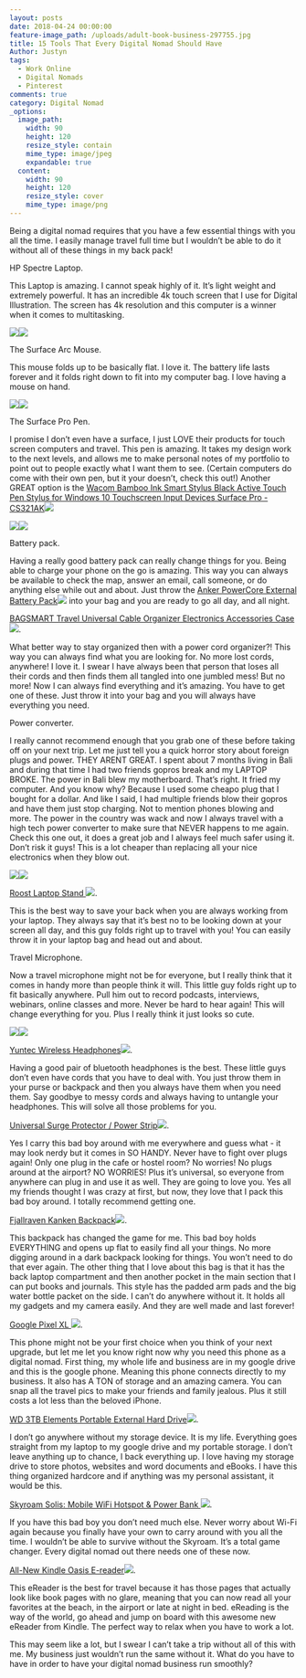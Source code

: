 ```yaml
---
layout: posts
date: 2018-04-24 00:00:00
feature-image_path: /uploads/adult-book-business-297755.jpg
title: 15 Tools That Every Digital Nomad Should Have
Author: Justyn
tags:
  - Work Online
  - Digital Nomads
  - Pinterest
comments: true
category: Digital Nomad
_options:
  image_path:
    width: 90
    height: 120
    resize_style: contain
    mime_type: image/jpeg
    expandable: true
  content:
    width: 90
    height: 120
    resize_style: cover
    mime_type: image/png
---
```


Being a digital nomad requires that you have a few essential things with you all the time. I easily manage travel full time but I wouldn’t be able to do it without all of these things in my back pack!

HP Spectre Laptop.

This Laptop is amazing. I cannot speak highly of it. It’s light weight and extremely powerful. It has an incredible 4k touch screen that I use for Digital Illustration. The screen has 4k resolution and this computer is a winner when it comes to multitasking.

[![](//ws-na.amazon-adsystem.com/widgets/q?_encoding=UTF8&amp;MarketPlace=US&amp;ASIN=B076QQRWZF&amp;ServiceVersion=20070822&amp;ID=AsinImage&amp;WS=1&amp;Format=_SL160_&amp;tag=justynjen07-20)](https://www.amazon.com/gp/product/B076QQRWZF/ref=as_li_tl?ie=UTF8&amp;camp=1789&amp;creative=9325&amp;creativeASIN=B076QQRWZF&amp;linkCode=as2&amp;tag=justynjen07-20&amp;linkId=5e37456efd9b9e13bb01c8f73e81d2d8)![](//ir-na.amazon-adsystem.com/e/ir?t=justynjen07-20&amp;l=am2&amp;o=1&amp;a=B076QQRWZF)

The Surface Arc Mouse.

This mouse folds up to be basically flat. I love it. The battery life lasts forever and it folds right down to fit into my computer bag. I love having a mouse on hand.

[![](//ws-na.amazon-adsystem.com/widgets/q?_encoding=UTF8&amp;MarketPlace=US&amp;ASIN=B00FG7MZP0&amp;ServiceVersion=20070822&amp;ID=AsinImage&amp;WS=1&amp;Format=_SL160_&amp;tag=justynjen07-20)](https://www.amazon.com/gp/product/B00FG7MZP0/ref=as_li_tl?ie=UTF8&amp;camp=1789&amp;creative=9325&amp;creativeASIN=B00FG7MZP0&amp;linkCode=as2&amp;tag=justynjen07-20&amp;linkId=4328e332ee86100cd780d166ba3c0085)![](//ir-na.amazon-adsystem.com/e/ir?t=justynjen07-20&amp;l=am2&amp;o=1&amp;a=B00FG7MZP0)

The Surface Pro Pen.

I promise I don’t even have a surface, I just LOVE their products for touch screen computers and travel. This pen is amazing. It takes my design work to the next levels, and allows me to make personal notes of my portfolio to point out to people exactly what I want them to see. (Certain computers do come with their own pen, but it your doesn’t, check this out!) Another GREAT option is the [Wacom Bamboo Ink Smart Stylus Black Active Touch Pen Stylus for Windows 10 Touchscreen Input Devices Surface Pro - CS321AK](https://www.amazon.com/gp/product/B076VQB8DQ/ref=as_li_tl?ie=UTF8&amp;camp=1789&amp;creative=9325&amp;creativeASIN=B076VQB8DQ&amp;linkCode=as2&amp;tag=justynjen07-20&amp;linkId=d6ac9b298f38926af03de3c1acbb7af3)![](//ir-na.amazon-adsystem.com/e/ir?t=justynjen07-20&amp;l=am2&amp;o=1&amp;a=B076VQB8DQ)

[![](//ws-na.amazon-adsystem.com/widgets/q?_encoding=UTF8&amp;MarketPlace=US&amp;ASIN=B072K5TXGT&amp;ServiceVersion=20070822&amp;ID=AsinImage&amp;WS=1&amp;Format=_SL160_&amp;tag=justynjen07-20)](https://www.amazon.com/gp/product/B072K5TXGT/ref=as_li_tl?ie=UTF8&amp;camp=1789&amp;creative=9325&amp;creativeASIN=B072K5TXGT&amp;linkCode=as2&amp;tag=justynjen07-20&amp;linkId=ecb06f61ca9728dbcd8eab518c2217d7)![](//ir-na.amazon-adsystem.com/e/ir?t=justynjen07-20&amp;l=am2&amp;o=1&amp;a=B072K5TXGT)

Battery pack.

Having a really good battery pack can really change things for you. Being able to charge your phone on the go is amazing. This way you can always be available to check the map, answer an email, call someone, or do anything else while out and about. Just throw the [Anker PowerCore External Battery Pack](https://www.amazon.com/gp/product/B00X5RV14Y/ref=as_li_tl?ie=UTF8&amp;camp=1789&amp;creative=9325&amp;creativeASIN=B00X5RV14Y&amp;linkCode=as2&amp;tag=justynjen07-20&amp;linkId=fbe67f8801a333f5ec3f791e343f36a9)![](//ir-na.amazon-adsystem.com/e/ir?t=justynjen07-20&amp;l=am2&amp;o=1&amp;a=B00X5RV14Y) into your bag and you are ready to go all day, and all night.

[BAGSMART Travel Universal Cable Organizer Electronics Accessories Case](https://www.amazon.com/gp/product/B017SKRWL4/ref=as_li_tl?ie=UTF8&amp;camp=1789&amp;creative=9325&amp;creativeASIN=B017SKRWL4&amp;linkCode=as2&amp;tag=justynjen07-20&amp;linkId=f4ba58a30a67154500fe3fc6e466bde5)![](//ir-na.amazon-adsystem.com/e/ir?t=justynjen07-20&amp;l=am2&amp;o=1&amp;a=B017SKRWL4).

What better way to stay organized then with a power cord organizer?! This way you can always find what you are looking for. No more lost cords, anywhere! I love it. I swear I have always been that person that loses all their cords and then finds them all tangled into one jumbled mess! But no more! Now I can always find everything and it’s amazing. You have to get one of these. Just throw it into your bag and you will always have everything you need.

Power converter.

I really cannot recommend enough that you grab one of these before taking off on your next trip. Let me just tell you a quick horror story about foreign plugs and power. THEY ARENT GREAT. I spent about 7 months living in Bali and during that time I had two friends gopros break and my LAPTOP BROKE. The power in Bali blew my motherboard. That’s right. It fried my computer. And you know why? Because I used some cheapo plug that I bought for a dollar. And like I said, I had multiple friends blow their gopros and have them just stop charging. Not to mention phones blowing and more. The power in the country was wack and now I always travel with a high tech power converter to make sure that NEVER happens to me again. Check this one out, it does a great job and I always feel much safer using it. Don’t risk it guys! This is a lot cheaper than replacing all your nice electronics when they blow out.

[![](//ws-na.amazon-adsystem.com/widgets/q?_encoding=UTF8&amp;MarketPlace=US&amp;ASIN=B01E140XWA&amp;ServiceVersion=20070822&amp;ID=AsinImage&amp;WS=1&amp;Format=_SL160_&amp;tag=justynjen07-20)](https://www.amazon.com/gp/product/B01E140XWA/ref=as_li_tl?ie=UTF8&amp;camp=1789&amp;creative=9325&amp;creativeASIN=B01E140XWA&amp;linkCode=as2&amp;tag=justynjen07-20&amp;linkId=1a291f2776b3a38ad3181324416f7ed1)![](//ir-na.amazon-adsystem.com/e/ir?t=justynjen07-20&amp;l=am2&amp;o=1&amp;a=B01E140XWA)

[Roost Laptop Stand ](https://www.amazon.com/gp/product/B01C9KG8IG/ref=as_li_tl?ie=UTF8&amp;camp=1789&amp;creative=9325&amp;creativeASIN=B01C9KG8IG&amp;linkCode=as2&amp;tag=justynjen07-20&amp;linkId=cf2811f73502d76c252843e988fcb71a)![](//ir-na.amazon-adsystem.com/e/ir?t=justynjen07-20&amp;l=am2&amp;o=1&amp;a=B01C9KG8IG).

This is the best way to save your back when you are always working from your laptop. They always say that it’s best no to be looking down at your screen all day, and this guy folds right up to travel with you! You can easily throw it in your laptop bag and head out and about.

Travel Microphone.

Now a travel microphone might not be for everyone, but I really think that it comes in handy more than people think it will. This little guy folds right up to fit basically anywhere. Pull him out to record podcasts, interviews, webinars, online classes and more. Never be hard to hear again! This will change everything for you. Plus I really think it just looks so cute.

[![](//ws-na.amazon-adsystem.com/widgets/q?_encoding=UTF8&amp;MarketPlace=US&amp;ASIN=B00FQE337M&amp;ServiceVersion=20070822&amp;ID=AsinImage&amp;WS=1&amp;Format=_SL160_&amp;tag=justynjen07-20)](https://www.amazon.com/gp/product/B00FQE337M/ref=as_li_tl?ie=UTF8&amp;camp=1789&amp;creative=9325&amp;creativeASIN=B00FQE337M&amp;linkCode=as2&amp;tag=justynjen07-20&amp;linkId=ee1f666af47df117aa56f85df16ac306)![](//ir-na.amazon-adsystem.com/e/ir?t=justynjen07-20&amp;l=am2&amp;o=1&amp;a=B00FQE337M)

[Yuntec Wireless Headphones](https://www.amazon.com/gp/product/B07C19HBSC/ref=as_li_tl?ie=UTF8&amp;camp=1789&amp;creative=9325&amp;creativeASIN=B07C19HBSC&amp;linkCode=as2&amp;tag=justynjen07-20&amp;linkId=07d2451d104b19d2809f6a25bbc677d3)![](//ir-na.amazon-adsystem.com/e/ir?t=justynjen07-20&amp;l=am2&amp;o=1&amp;a=B07C19HBSC).

Having a good pair of bluetooth headphones is the best. These little guys don’t even have cords that you have to deal with. You just throw them in your purse or backpack and then you always have them when you need them. Say goodbye to messy cords and always having to untangle your headphones. This will solve all those problems for you.

[Universal Surge Protector / Power Strip](https://www.amazon.com/gp/product/B000784H4K/ref=as_li_tl?ie=UTF8&amp;camp=1789&amp;creative=9325&amp;creativeASIN=B000784H4K&amp;linkCode=as2&amp;tag=justynjen07-20&amp;linkId=b32f54eba7eb2fa8ffd34d9d51d2f1f8)![](//ir-na.amazon-adsystem.com/e/ir?t=justynjen07-20&amp;l=am2&amp;o=1&amp;a=B000784H4K).

Yes I carry this bad boy around with me everywhere and guess what - it may look nerdy but it comes in SO HANDY. Never have to fight over plugs again! Only one plug in the cafe or hostel room? No worries! No plugs around at the airport? NO WORRIES! Plus it’s universal, so everyone from anywhere can plug in and use it as well. They are going to love you. Yes all my friends thought I was crazy at first, but now, they love that I pack this bad boy around. I totally recommend getting one.

[Fjallraven Kanken Backpack](https://www.amazon.com/gp/product/B01AZ0ZR20/ref=as_li_tl?ie=UTF8&amp;camp=1789&amp;creative=9325&amp;creativeASIN=B01AZ0ZR20&amp;linkCode=as2&amp;tag=justynjen07-20&amp;linkId=7e5df2b28db81260ded7900cebb4cce1)![](//ir-na.amazon-adsystem.com/e/ir?t=justynjen07-20&amp;l=am2&amp;o=1&amp;a=B01AZ0ZR20).

This backpack has changed the game for me. This bad boy holds EVERYTHING and opens up flat to easily find all your things. No more digging around in a dark backpack looking for things. You won’t need to do that ever again. The other thing that I love about this bag is that it has the back laptop compartment and then another pocket in the main section that I can put books and journals. This style has the padded arm pads and the big water bottle packet on the side. I can’t do anywhere without it. It holds all my gadgets and my camera easily. And they are well made and last forever!

[Google Pixel XL ](https://www.amazon.com/gp/product/B01M01ZZAC/ref=as_li_tl?ie=UTF8&amp;camp=1789&amp;creative=9325&amp;creativeASIN=B01M01ZZAC&amp;linkCode=as2&amp;tag=justynjen07-20&amp;linkId=30baef58c12b831596fccee0d84720bb)![](//ir-na.amazon-adsystem.com/e/ir?t=justynjen07-20&amp;l=am2&amp;o=1&amp;a=B01M01ZZAC).

This phone might not be your first choice when you think of your next upgrade, but let me let you know right now why you need this phone as a digital nomad. First thing, my whole life and business are in my google drive and this is the google phone. Meaning this phone connects directly to my business. It also has A TON of storage and an amazing camera. You can snap all the travel pics to make your friends and family jealous. Plus it still costs a lot less than the beloved iPhone.

[WD 3TB Elements Portable External Hard Drive](https://www.amazon.com/gp/product/B06XG892ZH/ref=as_li_tl?ie=UTF8&amp;camp=1789&amp;creative=9325&amp;creativeASIN=B06XG892ZH&amp;linkCode=as2&amp;tag=justynjen07-20&amp;linkId=c3e8b5cff9602903ddbd9b0784e42813)![](//ir-na.amazon-adsystem.com/e/ir?t=justynjen07-20&amp;l=am2&amp;o=1&amp;a=B06XG892ZH).

I don’t go anywhere without my storage device. It is my life. Everything goes straight from my laptop to my google drive and my portable storage. I don’t leave anything up to chance, I back everything up. I love having my storage drive to store photos, websites and word documents and eBooks. I have this thing organized hardcore and if anything was my personal assistant, it would be this.

[Skyroam Solis: Mobile WiFi Hotspot & Power Bank ](https://www.amazon.com/gp/product/B0756LFYC4/ref=as_li_tl?ie=UTF8&amp;camp=1789&amp;creative=9325&amp;creativeASIN=B0756LFYC4&amp;linkCode=as2&amp;tag=justynjen07-20&amp;linkId=e54fb9eaf34624bf60d372c2cb19efcf)![](//ir-na.amazon-adsystem.com/e/ir?t=justynjen07-20&amp;l=am2&amp;o=1&amp;a=B0756LFYC4).

If you have this bad boy you don’t need much else. Never worry about Wi-Fi again because you finally have your own to carry around with you all the time. I wouldn’t be able to survive without the Skyroam. It’s a total game changer. Every digital nomad out there needs one of these now.

[All-New Kindle Oasis E-reader](https://www.amazon.com/gp/product/B06XD5YCKX/ref=as_li_tl?ie=UTF8&amp;camp=1789&amp;creative=9325&amp;creativeASIN=B06XD5YCKX&amp;linkCode=as2&amp;tag=justynjen07-20&amp;linkId=752db30f3e7bd975e1ee067b8e2477cc)![](//ir-na.amazon-adsystem.com/e/ir?t=justynjen07-20&amp;l=am2&amp;o=1&amp;a=B06XD5YCKX).

This eReader is the best for travel because it has those pages that actually look like book pages with no glare, meaning that you can now read all your favorites at the beach, in the airport or late at night in bed. eReading is the way of the world, go ahead and jump on board with this awesome new eReader from Kindle. The perfect way to relax when you have to work a lot.

This may seem like a lot, but I swear I can’t take a trip without all of this with me. My business just wouldn’t run the same without it. What do you have to have in order to have your digital nomad business run smoothly?